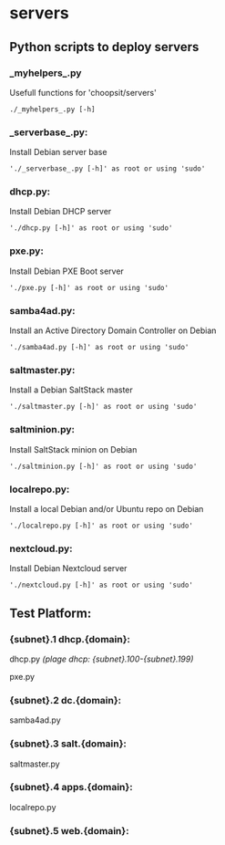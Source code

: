 # servers

## Python scripts to deploy servers

### \_myhelpers\_.py
Usefull functions for 'choopsit/servers'
    
    ./_myhelpers_.py [-h]

### \_serverbase\_.py:
Install Debian server base

    './_serverbase_.py [-h]' as root or using 'sudo'

### dhcp.py:
Install Debian DHCP server

    './dhcp.py [-h]' as root or using 'sudo'

### pxe.py:
Install Debian PXE Boot server

    './pxe.py [-h]' as root or using 'sudo'

### samba4ad.py:
Install an Active Directory Domain Controller on Debian

    './samba4ad.py [-h]' as root or using 'sudo'

### saltmaster.py:
Install a Debian SaltStack master

    './saltmaster.py [-h]' as root or using 'sudo'

### saltminion.py:
Install SaltStack minion on Debian

    './saltminion.py [-h]' as root or using 'sudo'

### localrepo.py:
Install a local Debian and/or Ubuntu repo on Debian

    './localrepo.py [-h]' as root or using 'sudo'

### nextcloud.py:
Install Debian Nextcloud server

    './nextcloud.py [-h]' as root or using 'sudo'

## Test Platform:

### {subnet}.1  dhcp.{domain}:
dhcp.py _(plage dhcp: {subnet}.100-{subnet}.199)_

pxe.py

### {subnet}.2  dc.{domain}:
samba4ad.py

### {subnet}.3  salt.{domain}:
saltmaster.py

### {subnet}.4  apps.{domain}:
localrepo.py

### {subnet}.5  web.{domain}:

